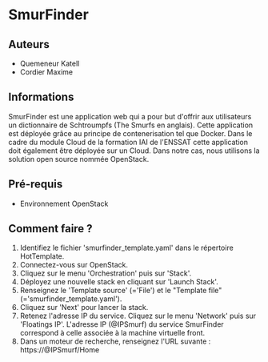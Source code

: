 # SmurFinder

## Auteurs
- Quemeneur Katell
- Cordier Maxime

## Informations
SmurFinder est une application web qui a pour but d'offrir aux utilisateurs un dictionnaire de Schtroumpfs (The Smurfs en anglais). Cette application est déployée grâce au principe de contenerisation tel que Docker. Dans le cadre du module Cloud de la formation IAI de l'ENSSAT cette application doit également être déployée sur un Cloud. Dans notre cas, nous utilisons la solution open source nommée OpenStack. 

## Pré-requis
- Environnement OpenStack

## Comment faire ? 
1. Identifiez le fichier 'smurfinder_template.yaml' dans le répertoire HotTemplate.
2. Connectez-vous sur OpenStack.
3. Cliquez sur le menu 'Orchestration' puis sur 'Stack'.
4. Déployez une nouvelle stack en cliquant sur 'Launch Stack'.
5. Renseignez le 'Template source' (='File') et le "Template file" (='smurfinder_template.yaml').
6. Cliquez sur 'Next' pour lancer la stack.
7. Retenez l'adresse IP du service. Cliquez sur le menu 'Network' puis sur 'Floatings IP'. L'adresse IP (@IPSmurf) du service SmurFinder correspond à celle associée à la machine virtuelle front. 
8. Dans un moteur de recherche, renseignez l'URL suvante : https://@IPSmurf/Home